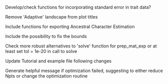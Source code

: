 Develop/check functions for incorporating standard error in trait data?

Remove 'Adaptive' landscape from plot titles

Include functions for exporting Ancestral Character Estimation

Include the possibility to fix the bounds

Check more robust alternatives to 'solve' function for prep_mat_exp or at least set tol = 1e-20 in call to solve

Update Tutorial and example file following changes

Generate helpful message if optimization failed, suggesting to either reduce Npts or change the optimization routine
